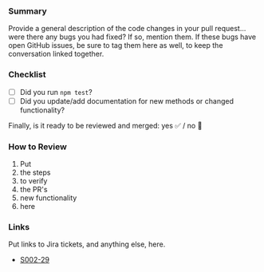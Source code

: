 ### Summary

Provide a general description of the code changes in your pull request... were
there any bugs you had fixed? If so, mention them. If these bugs have open
GitHub issues, be sure to tag them here as well, to keep the conversation
linked together.

### Checklist

- [ ] Did you run `npm test`?
- [ ] Did you update/add documentation for new methods or changed functionality?

Finally, is it ready to be reviewed and merged: yes :white_check_mark: / no :red_circle:

### How to Review

1. Put
1. the steps
1. to verify
1. the PR's
1. new functionality
1. here

### Links

Put links to Jira tickets, and anything else, here.

- [S002-29](https://msoese.atlassian.net/browse/S002-29)
